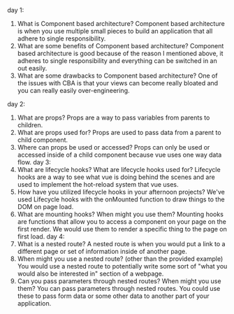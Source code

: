 day 1: 
1. What is Component based architecture?
    Component based architecture is when you use multiple small pieces to build an application that all adhere to single responsibility. 
2. What are some benefits of Component based architecture?
    Component based architecture is good because of the reason I mentioned above, it adheres to single responsibility and everything can be switched in an out easily. 
3. What are some drawbacks to Component based architecture?
    One of the issues with CBA is that your views can become really bloated and you can really easily over-engineering.

day 2: 
1. What are props?
    Props are a way to pass variables from parents to children.
2. What are props used for?
    Props are used to pass data from a parent to child component. 
3. Where can props be used or accessed?
    Props can only be used or accessed inside of a child component because vue uses one way data flow. 
day 3: 
1. What are lifecycle hooks? What are lifecycle hooks used for?
    Lifecycle hooks are a way to see what vue is doing behind the scenes and are used to implement the hot-reload system that vue uses. 
2. How have you utilized lifecycle hooks in your afternoon projects?
    We've used Lifecycle hooks with the onMounted function to draw things to the DOM on page load. 
3. What are mounting hooks? When might you use them?
    Mounting hooks are functions that allow you to access a component on your page on the first render. We would use them to render a specific thing to the page on first load. 
day 4: 
1. What is a nested route?
    A nested route is when you would put a link to a different page or set of information inside of another page. 
2. When might you use a nested route? (other than the provided example)
    You would use a nested route to potentially write some sort of "what you would also be interested in" section of a webpage. 
3. Can you pass parameters through nested routes? When might you use them?
    You can pass parameters through nested routes. You could use these to pass form data or some other data to another part of your application. 